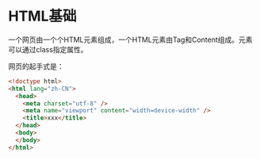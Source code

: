 # HTML基础

一个网页由一个个HTML元素组成，一个HTML元素由Tag和Content组成。元素可以通过class指定属性。

网页的起手式是：

```html
<!doctype html>
<html lang="zh-CN">  
  <head>
    <meta charset="utf-8" />
    <meta name="viewport" content="width=device-width" />
    <title>xxx</title>
  </head>
  <body>
  </body>
</html>
```

